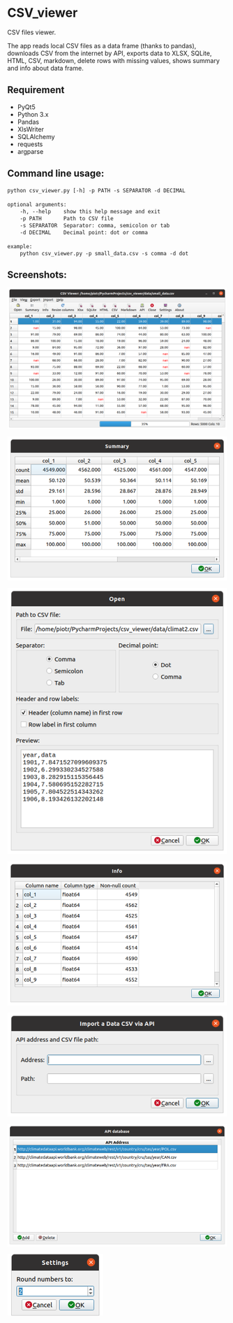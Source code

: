 # CSV_viewer
CSV files viewer.
 
The app reads local CSV files as a data frame (thanks to 
pandas), downloads CSV from the internet by API, exports 
data to XLSX, SQLite, HTML, CSV, markdown, delete rows 
with missing values, shows summary and info about data 
frame. 

## Requirement 
-   PyQt5
-   Python 3.x  
-   Pandas 
-   XlsWriter
-   SQLAlchemy
-   requests
-   argparse

## Command line usage: 

    python csv_viewer.py [-h] -p PATH -s SEPARATOR -d DECIMAL

    optional arguments:
        -h, --help    show this help message and exit
        -p PATH       Path to CSV file
        -s SEPARATOR  Separator: comma, semicolon or tab
        -d DECIMAL    Decimal point: dot or comma
    
    example:
        python csv_viewer.py -p small_data.csv -s comma -d dot 

## Screenshots:

![Screen](/doc/csv_viewer.png)

![Screen](/doc/csv_viewer2.png)

![Screen](/doc/csv_viewer3.png)

![Screen](/doc/csv_viewer4.png)

![Screen](/doc/csv_viewer5.png)

![Screen](/doc/csv_viewer6.png)

![Screen](/doc/csv_viewer7.png)